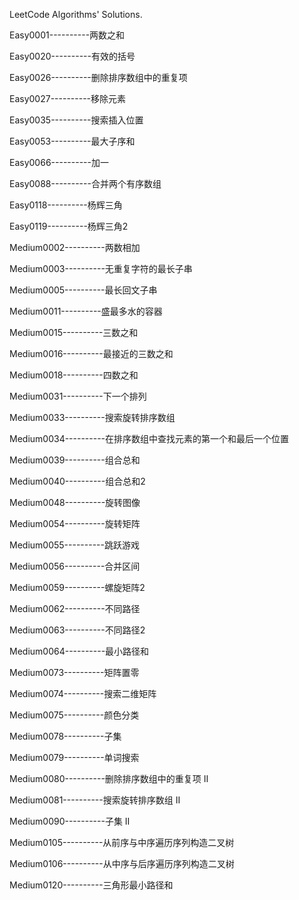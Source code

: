 LeetCode Algorithms' Solutions.

Easy0001----------两数之和

Easy0020----------有效的括号

Easy0026----------删除排序数组中的重复项

Easy0027----------移除元素

Easy0035----------搜索插入位置

Easy0053----------最大子序和

Easy0066----------加一

Easy0088----------合并两个有序数组

Easy0118----------杨辉三角

Easy0119----------杨辉三角2

Medium0002----------两数相加

Medium0003----------无重复字符的最长子串

Medium0005----------最长回文子串

Medium0011----------盛最多水的容器

Medium0015----------三数之和

Medium0016----------最接近的三数之和

Medium0018----------四数之和

Medium0031----------下一个排列

Medium0033----------搜索旋转排序数组

Medium0034----------在排序数组中查找元素的第一个和最后一个位置

Medium0039----------组合总和

Medium0040----------组合总和2

Medium0048----------旋转图像

Medium0054----------旋转矩阵

Medium0055----------跳跃游戏

Medium0056----------合并区间

Medium0059----------螺旋矩阵2

Medium0062----------不同路径

Medium0063----------不同路径2

Medium0064----------最小路径和

Medium0073----------矩阵置零

Medium0074----------搜索二维矩阵

Medium0075----------颜色分类

Medium0078----------子集

Medium0079----------单词搜索

Medium0080----------删除排序数组中的重复项 II

Medium0081----------搜索旋转排序数组 II

Medium0090----------子集 II

Medium0105----------从前序与中序遍历序列构造二叉树

Medium0106----------从中序与后序遍历序列构造二叉树

Medium0120----------三角形最小路径和
